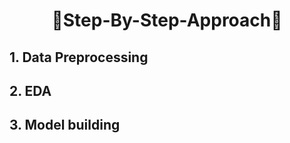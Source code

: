 <h1 align='center'>🚀Step-By-Step-Approach🚀</h1>

## 1. Data Preprocessing
## 2. EDA
## 3. Model building